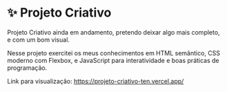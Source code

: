# ✨ Projeto Criativo

<p>Projeto Criativo ainda em andamento, pretendo deixar algo mais completo, e com um bom visual. </p>
<p></p>
<p>Nesse projeto exercitei os meus conhecimentos em HTML semântico, CSS moderno com Flexbox, e JavaScript para interatividade e boas práticas de programação.</p>

Link para visualização: https://projeto-criativo-ten.vercel.app/
